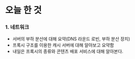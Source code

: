 # 오늘 한 것
### 1. 네트워크
- 서버의 부하 분산에 대해 요약(DNS 라운드 로빈, 부하 분산 장치)
- 프록시 구조를 이용한 캐시 서버에 대해 알아보고 요약함 
- 내일은 프록시의 종류와 콘텐츠 배포 서비스에 대해 알아본다.